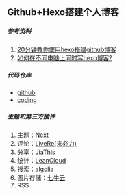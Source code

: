 ## Github+Hexo搭建个人博客
##### 参考资料
1. [20分钟教你使用hexo搭建github博客](http://www.jianshu.com/p/e99ed60390a8)
2. [如何在不同电脑上同时写hexo博客?](http://chown-jane-y.coding.me/2017/03/15/%E5%A6%82%E4%BD%95%E5%9C%A8%E4%B8%8D%E5%90%8C%E7%94%B5%E8%84%91%E4%B8%8A%E5%90%8C%E6%97%B6%E5%86%99hexo%E5%8D%9A%E5%AE%A2%EF%BC%9F/)

##### 代码仓库
- [github](http://www.github.com)
- [coding](http://www.coding.net) 

##### 主题和第三方插件
1. 主题：[Next](http://theme-next.iissnan.com/getting-started.html)
2. 评论：[LiveRe(来必力)](http://www.laibili.com.cn)
3. 分享：[JiaThis](http://www.jiathis.com/)
4. 统计：[LeanCloud](https://leancloud.cn)
5. 搜索：[algolia](https://www.algolia.com)
6. 图片存储：[七牛云](https://portal.qiniu.com)
7. RSS
 